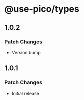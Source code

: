 # @use-pico/types

## 1.0.2

### Patch Changes

- Version bump

## 1.0.1

### Patch Changes

- Initial release
